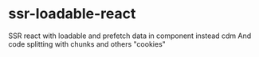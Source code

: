 # ssr-loadable-react
SSR react with loadable and prefetch data in component instead cdm
And code splitting with chunks and others "cookies"
